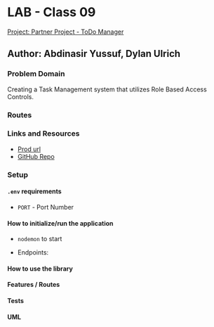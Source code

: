 # LAB - Class 09

[Project: Partner Project - ToDo Manager](https://github.com/abditake/Auth-module-final-project/tree/dev)

## Author: Abdinasir Yussuf, Dylan Ulrich

### Problem Domain

Creating a Task Management system that utilizes Role Based Access Controls.

### [](https://github.com/abditake/Auth-module-final-project/tree/dev)Routes

### [](https://github.com/abditake/Auth-module-final-project/tree/dev)Links and Resources

- [Prod url](https://github.com/abditake/Auth-module-final-project/tree/dev)
- [GitHub Repo](https://github.com/abditake/Auth-module-final-project/tree/dev)

### [](https://github.com/abditake/Auth-module-final-project/tree/dev)Setup

#### [](https://github.com/abditake/Auth-module-final-project/tree/dev)`.env` requirements

- `PORT` - Port Number

#### [](https://github.com/abditake/Auth-module-final-project/tree/dev)How to initialize/run the application

- `nodemon` to start

- Endpoints:

#### [](https://github.com/abditake/Auth-module-final-project/tree/dev)How to use the library

#### [](https://github.com/abditake/Auth-module-final-project/tree/dev)Features / Routes

#### [](https://github.com/abditake/Auth-module-final-project/tree/dev)Tests

#### [](https://github.com/abditake/Auth-module-final-project/tree/dev)UML
